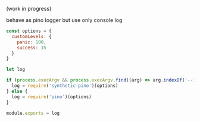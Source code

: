 
(work in progress)

behave as pino logger but use only console log

```js
const options = {
  customLevels: {
    panic: 100,
    success: 35
  }
}

let log

if (process.execArgv && process.execArgv.find((arg) => arg.indexOf('--inspect-brk') !== -1)) {
  log = require('synthetic-pino')(options)
} else {
  log = require('pino')(options)
}

module.exports = log
```

